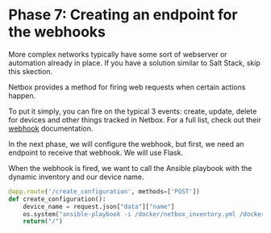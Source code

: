 # Phase 7: Creating an endpoint for the webhooks

More complex networks typically have some sort of webserver or automation already in place. If you have a solution similar to Salt Stack, skip this skection.

Netbox provides a method for firing web requests when certain actions happen.

To put it simply, you can fire on the typical 3 events: create, update, delete for devices and other things tracked in Netbox. For a full list, check out their [webhook](https://netbox.readthedocs.io/en/stable/additional-features/webhooks/) documentation.

In the next phase, we will configure the webhook, but first, we need an endpoint to receive that webhook. We will use Flask.

When the webhook is fired, we want to call the Ansible playbook with the dynamic inventory and our device name. 

```python
@app.route('/create_configuration', methods=['POST'])
def create_configuration():
    device_name = request.json["data"]["name"]
    os.system("ansible-playbook -i /docker/netbox_inventory.yml /docker/create_configuration.yml -e 'device_name={0}'".format(device_name))
    return("/")
```

